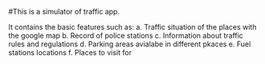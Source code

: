 #This is a simulator of traffic app.

It contains the basic features such as:
a. Traffic situation of the places with the google map
b. Record of police stations
c. Information about traffic rules and regulations
d. Parking areas avialabe in different pkaces
e. Fuel stations locations
f. Places to visit for
